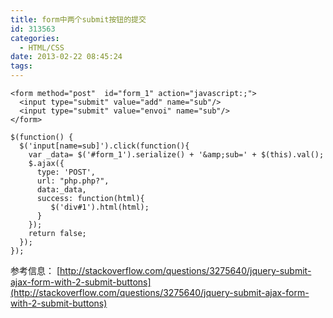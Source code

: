 ```yaml
---
title: form中两个submit按钮的提交
id: 313563
categories:
  - HTML/CSS
date: 2013-02-22 08:45:24
tags:
---
```


  
```
<form method="post"  id="form_1" action="javascript:;">
  <input type="submit" value="add" name="sub"/>
  <input type="submit" value="envoi" name="sub"/>
</form>
```

```
$(function() {
  $('input[name=sub]').click(function(){
    var _data= $('#form_1').serialize() + '&amp;sub=' + $(this).val();
    $.ajax({
      type: 'POST',
      url: "php.php?",
      data:_data,
      success: function(html){
         $('div#1').html(html);
      }
    });
    return false;
  });
});
```

 参考信息： [http://stackoverflow.com/questions/3275640/jquery-submit-ajax-form-with-2-submit-buttons](http://stackoverflow.com/questions/3275640/jquery-submit-ajax-form-with-2-submit-buttons)